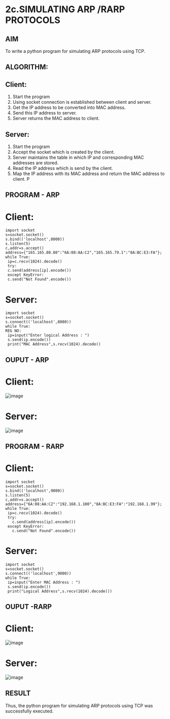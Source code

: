 # 2c.SIMULATING ARP /RARP PROTOCOLS
## AIM
To write a python program for simulating ARP protocols using TCP.
## ALGORITHM:
## Client:
1. Start the program
2. Using socket connection is established between client and server.
3. Get the IP address to be converted into MAC address.
4. Send this IP address to server.
5. Server returns the MAC address to client.
## Server:
1. Start the program
2. Accept the socket which is created by the client.
3. Server maintains the table in which IP and corresponding MAC addresses are
stored.
4. Read the IP address which is send by the client.
5. Map the IP address with its MAC address and return the MAC address to client.
P
## PROGRAM - ARP
# Client:
```
import socket
s=socket.socket()
s.bind(('localhost',8000))
s.listen(5)
c,addr=s.accept()
address={"165.165.80.80":"6A:08:AA:C2","165.165.79.1":"8A:BC:E3:FA"};
while True:
 ip=c.recv(1024).decode()
 try:
 c.send(address[ip].encode())
 except KeyError:
 c.send("Not Found".encode())
 ```
# Server:
```
import socket
s=socket.socket()
s.connect(('localhost',8000))
while True:
REG NO:
 ip=input("Enter logical Address : ")
 s.send(ip.encode())
 print("MAC Address",s.recv(1024).decode()
```
## OUPUT - ARP
# Client:
![image](https://github.com/Lokhnath10/2c.ARP_RARP_PROTOCOLS/assets/138969918/f4bcbef6-de18-4b20-af0c-e432f8701f25)
# Server:
![image](https://github.com/Lokhnath10/2c.ARP_RARP_PROTOCOLS/assets/138969918/e22619be-e981-4143-9a6e-b6b699846ef4)

## PROGRAM - RARP
# Client:
```
import socket
s=socket.socket()
s.bind(('localhost',9000))
s.listen(5)
c,addr=s.accept()
address={"6A:08:AA:C2":"192.168.1.100","8A:BC:E3:FA":"192.168.1.99"};
while True:
 ip=c.recv(1024).decode()
 try:
   c.send(address[ip].encode())
 except KeyError:
   c.send("Not Found".encode())
```
# Server:
```
import socket
s=socket.socket()
s.connect(('localhost',9000))
while True:
 ip=input("Enter MAC Address : ")
 s.send(ip.encode())
 print("Logical Address",s.recv(1024).decode())
```
## OUPUT -RARP
# Client:
![image](https://github.com/Lokhnath10/2c.ARP_RARP_PROTOCOLS/assets/138969918/e72f6cef-31dc-40e5-9d73-0ecf204cc9a6)

# Server:
![image](https://github.com/Lokhnath10/2c.ARP_RARP_PROTOCOLS/assets/138969918/f62eb074-32ed-4179-b166-25ddd2612d4f)

## RESULT
Thus, the python program for simulating ARP protocols using TCP was successfully 
executed.

